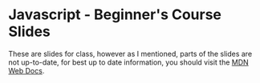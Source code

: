 # Javascript - Beginner's Course Slides

These are slides for class, however as I mentioned, parts of the slides are not up-to-date, for best up to date information, you should visit the [MDN Web Docs](https://developer.mozilla.org/en-US/docs/Web/HTML).
